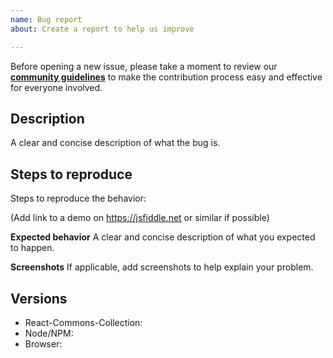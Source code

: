 ```yaml
---
name: Bug report
about: Create a report to help us improve

---
```


Before opening a new issue, please take a moment to review our [**community guidelines**](https://github.com/react-pakistan/react-storybook/blob/dev/CONTRIBUTING.md) to make the contribution process easy and effective for everyone involved.

## Description
A clear and concise description of what the bug is.

## Steps to reproduce
Steps to reproduce the behavior:

(Add link to a demo on https://jsfiddle.net or similar if possible)

**Expected behavior**
A clear and concise description of what you expected to happen.

**Screenshots**
If applicable, add screenshots to help explain your problem.

## Versions

- React-Commons-Collection:
- Node/NPM:
- Browser:
